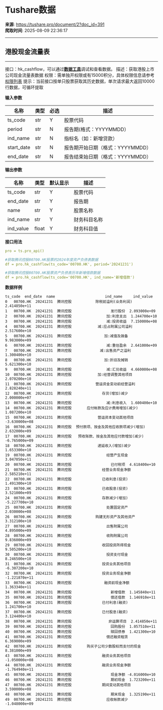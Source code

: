 # Tushare数据

**来源**: https://tushare.pro/document/2?doc_id=391  
**爬取时间**: 2025-08-09 22:36:17

---

## 港股现金流量表

---

接口：hk\_cashflow，可以通过[**数据工具**](https://tushare.pro/webclient/)调试和查看数据。
描述：获取港股上市公司现金流量表数据
权限：需单独开权限或有15000积分，具体权限信息请参考[权限列表](https://tushare.pro/document/1?doc_id=290)
提示：当前接口按单只股票获取其历史数据，单次请求最大返回10000行数据，可循环提取

**输入参数**

| 名称 | 类型 | 必选 | 描述 |
| --- | --- | --- | --- |
| ts\_code | str | Y | 股票代码 |
| period | str | N | 报告期(格式：YYYYMMDD） |
| ind\_name | str | N | 指标名（如：新增贷款） |
| start\_date | str | N | 报告期开始日期（格式：YYYYMMDD） |
| end\_date | str | N | 报告结束始日期（格式：YYYYMMDD） |

**输出参数**

| 名称 | 类型 | 默认显示 | 描述 |
| --- | --- | --- | --- |
| ts\_code | str | Y | 股票代码 |
| end\_date | str | Y | 报告期 |
| name | str | Y | 股票名称 |
| ind\_name | str | Y | 财务科目名称 |
| ind\_value | float | Y | 财务科目值 |

**接口用法**

```yaml
pro = ts.pro_api()

#获取腾讯控股00700.HK股票的2024年度资产负债表数据
df = pro.hk_cashflow(ts_code='00700.HK', period='20241231')

#获取腾讯控股00700.HK股票资产负债表历年新增借款数据
df = pro.hk_cashflow(ts_code='00700.HK', ind_name='新增借款')
```

**数据样例**

```
ts_code  end_date  name                       ind_name     ind_value
0   00700.HK  20241231  腾讯控股           除税前溢利(业务利润)  2.414850e+11
1   00700.HK  20241231  腾讯控股                  发行股份  2.093000e+09
2   00700.HK  20241231  腾讯控股                加:利息支出  1.244700e+10
3   00700.HK  20241231  腾讯控股                减:投资收益  7.150000e+08
4   00700.HK  20241231  腾讯控股            减:应占附属公司溢利  2.517600e+10
5   00700.HK  20241231  腾讯控股               加:减值及拨备  9.983000e+09
6   00700.HK  20241231  腾讯控股                减:重估盈余  2.641000e+09
7   00700.HK  20241231  腾讯控股             减:出售资产之溢利  1.300400e+10
8   00700.HK  20241231  腾讯控股               加:折旧及摊销  5.621300e+10
9   00700.HK  20241231  腾讯控股                减:汇兑收益  4.660000e+08
10  00700.HK  20241231  腾讯控股            加:经营调整其他项目  2.070200e+10
11  00700.HK  20241231  腾讯控股           营运资金变动前经营溢利  2.828240e+11
12  00700.HK  20241231  腾讯控股              存货(增加)减少  2.000000e+07
13  00700.HK  20241231  腾讯控股                减:利息收入  1.600400e+10
14  00700.HK  20241231  腾讯控股       应付帐款及应计费用增加(减少)  1.087200e+10
15  00700.HK  20241231  腾讯控股            营运资本变动其他项目 -3.630000e+08
16  00700.HK  20241231  腾讯控股  预付款项、按金及其他应收款项减少(增加)  2.632000e+09
17  00700.HK  20241231  腾讯控股   预收账款、按金及其他应付款增加(减少) -6.765000e+09
18  00700.HK  20241231  腾讯控股            递延收入(增加)减少  1.653300e+10
19  00700.HK  20241231  腾讯控股                经营产生现金  3.047050e+11
20  00700.HK  20241231  腾讯控股                  已付税项  4.618400e+10
21  00700.HK  20241231  腾讯控股              经营业务现金净额  2.585210e+11
22  00700.HK  20241231  腾讯控股              已收利息(投资)  1.491300e+10
23  00700.HK  20241231  腾讯控股              已收股息(投资)  3.521000e+09
24  00700.HK  20241231  腾讯控股              存款减少(增加) -5.227700e+10
25  00700.HK  20241231  腾讯控股                处置固定资产  2.030000e+08
26  00700.HK  20241231  腾讯控股           购建无形资产及其他资产  3.312100e+10
27  00700.HK  20241231  腾讯控股                出售附属公司  4.895000e+09
28  00700.HK  20241231  腾讯控股                收购附属公司  9.836000e+09
29  00700.HK  20241231  腾讯控股              收回投资所得现金  9.505200e+10
30  00700.HK  20241231  腾讯控股                投资支付现金  8.246500e+10
31  00700.HK  20241231  腾讯控股              投资业务其他项目 -6.307200e+10
32  00700.HK  20241231  腾讯控股              投资业务现金净额 -1.221870e+11
33  00700.HK  20241231  腾讯控股               融资前现金净额  1.363340e+11
34  00700.HK  20241231  腾讯控股                  新增借款  1.145840e+11
35  00700.HK  20241231  腾讯控股                  偿还借款  1.146910e+11
36  00700.HK  20241231  腾讯控股              已付利息(融资)  1.241700e+10
37  00700.HK  20241231  腾讯控股              已付股息(融资)  3.124400e+10
38  00700.HK  20241231  腾讯控股                 非运算项目  2.414850e+11
39  00700.HK  20241231  腾讯控股                  回购股份  1.057510e+11
40  00700.HK  20241231  腾讯控股                  赎回债券  1.421300e+10
41  00700.HK  20241231  腾讯控股                偿还融资租赁  6.369000e+09
42  00700.HK  20241231  腾讯控股       购买子公司少数股权而支付的现金  8.381000e+09
43  00700.HK  20241231  腾讯控股              融资业务其他项目 -1.050000e+08
44  00700.HK  20241231  腾讯控股              融资业务现金净额 -1.764940e+11
45  00700.HK  20241231  腾讯控股                  现金净额 -4.016000e+10
46  00700.HK  20241231  腾讯控股                  期初现金  1.723200e+11
47  00700.HK  20241231  腾讯控股              期间变动其他项目  3.590000e+08
48  00700.HK  20241231  腾讯控股                  期末现金  1.325190e+11
49  00700.HK  20241231  腾讯控股                应收帐款减少 -1.048000e+09
```
